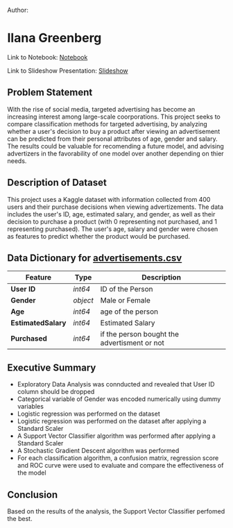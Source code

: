 Author:

# Ilana Greenberg

Link to Notebook: [Notebook](https://colab.research.google.com/drive/1_8d5Bb3CyKQOSCclv-zLiCet21noeCi2?authuser=1#scrollTo=48uOnS-q__ue)

Link to Slideshow Presentation: [Slideshow](./IlanaPowerpoint.pdf)

## Problem Statement
With the rise of social media, targeted advertising has become an increasing interest among large-scale coorporations. This project seeks to compare classification methods for targeted advertising, by analyzing whether a user's decision to buy a product after viewing an advertisement can be predicted from their personal attributes of age, gender and salary. The results could be valuable for recomending a future model, and advising advertizers in the favorability of one model over another depending on thier needs. 

## Description of Dataset
This project uses a Kaggle dataset with information collected from 400 users and their purchase decisions when viewing advertizements.  The data includes the user's ID, age, estimated salary, and gender, as well as their decision to purchase a product (with 0 representing not purchased, and 1 representing purchased).  The user's age, salary and gender were chosen as features to predict whether the product would be purchased. 

## Data Dictionary for [advertisements.csv](./advertisments.csv)

|Feature|Type|Description|
|---|---|---|
|**User ID**|*int64*|ID of the Person|
|**Gender**|*object*|Male or Female|
|**Age**|*int64*|age of the person|
|**EstimatedSalary**|*int64*|Estimated Salary |
|**Purchased**|*int64*|if the person bought the advertisment or not|

## Executive Summary
- Exploratory Data Analysis was connducted and revealed that User ID column should be dropped
- Categorical variable of Gender was encoded numerically using dummy variables
- Logistic regression was performed on the dataset 
- Logistic regression was performed on the dataset after applying a Standard Scaler
- A Support Vector Classifier algorithm was performed after applying a Standard Scaler
- A Stochastic Gradient Descent algorithm was performed
- For each classification algorithm, a confusion matrix, regression score and ROC curve were used to evaluate and compare the effectiveness of the model 

## Conclusion 

Based on the results of the analysis, the Support Vector Classifier perfomed the best.  
